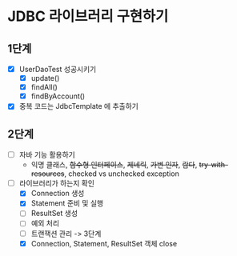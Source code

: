 # JDBC 라이브러리 구현하기

## 1단계
- [x] UserDaoTest 성공시키기
  - [x] update()
  - [x] findAll()
  - [x] findByAccount()
- [x] 중복 코드는 JdbcTemplate 에 추출하기

## 2단계
- [ ] 자바 기능 활용하기
  - 익명 클래스, ~~함수형 인터페이스~~, ~~제네릭~~, ~~가변 인자~~, ~~람다~~, ~~try-with-resources~~, checked vs unchecked exception
- [ ] 라이브러리가 하는지 확인
  - [x] Connection 생성
  - [x] Statement 준비 및 실행
  - [ ] ResultSet 생성
  - [ ] 예외 처리
  - [ ] 트랜잭션 관리 -> 3단계
  - [x] Connection, Statement, ResultSet 객체 close
